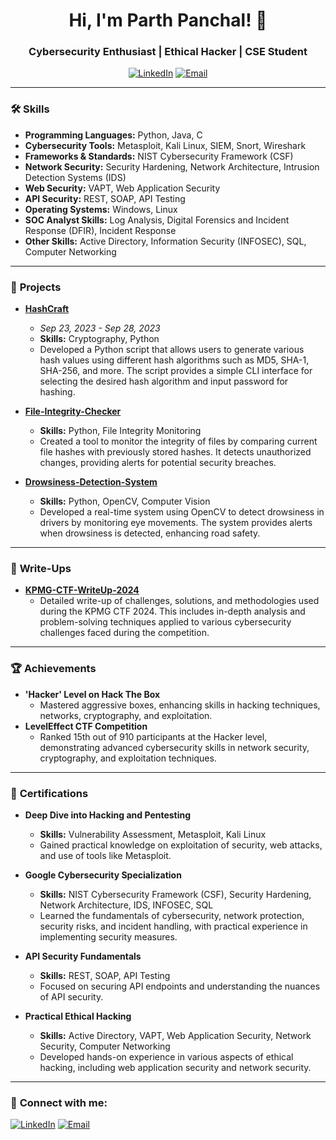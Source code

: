 <h1 align="center">Hi, I'm Parth Panchal! 👋</h1>
<h3 align="center">Cybersecurity Enthusiast | Ethical Hacker | CSE Student</h3>

<p align="center">
  <a href="https://www.linkedin.com/in/parth-panchal54323a241"><img alt="LinkedIn" title="Connect with me on LinkedIn" src="https://img.shields.io/badge/-LinkedIn-blue?style=for-the-badge&logo=linkedin"></a>
  <a href="mailto:22bce523@nirmauni.ac.in"><img alt="Email" title="Send me an email" src="https://img.shields.io/badge/-Email-red?style=for-the-badge&logo=gmail"></a>
</p>

---


### 🛠 **Skills**
- **Programming Languages:** Python, Java, C
- **Cybersecurity Tools:** Metasploit, Kali Linux, SIEM, Snort, Wireshark
- **Frameworks & Standards:** NIST Cybersecurity Framework (CSF)
- **Network Security:** Security Hardening, Network Architecture, Intrusion Detection Systems (IDS)
- **Web Security:** VAPT, Web Application Security
- **API Security:** REST, SOAP, API Testing
- **Operating Systems:** Windows, Linux
- **SOC Analyst Skills:** Log Analysis, Digital Forensics and Incident Response (DFIR), Incident Response
- **Other Skills:** Active Directory, Information Security (INFOSEC), SQL, Computer Networking

---


### 🚀 **Projects**

- **[HashCraft](https://github.com/parth2814/HashCraft)**
  - *Sep 23, 2023 - Sep 28, 2023*
  - **Skills:** Cryptography, Python
  - Developed a Python script that allows users to generate various hash values using different hash algorithms such as MD5, SHA-1, SHA-256, and more. The script provides a simple CLI interface for selecting the desired hash algorithm and input password for hashing.

- **[File-Integrity-Checker](https://github.com/parth2814/File-Integrity-Checker)**
  - **Skills:** Python, File Integrity Monitoring
  - Created a tool to monitor the integrity of files by comparing current file hashes with previously stored hashes. It detects unauthorized changes, providing alerts for potential security breaches.

- **[Drowsiness-Detection-System](https://github.com/parth2814/Drowsiness-Detection-System)**
  - **Skills:** Python, OpenCV, Computer Vision
  - Developed a real-time system using OpenCV to detect drowsiness in drivers by monitoring eye movements. The system provides alerts when drowsiness is detected, enhancing road safety.

---

### 📝 **Write-Ups**

- **[KPMG-CTF-WriteUp-2024](https://github.com/parth2814/KPMG-CTF-WriteUp-2024)**
  - Detailed write-up of challenges, solutions, and methodologies used during the KPMG CTF 2024. This includes in-depth analysis and problem-solving techniques applied to various cybersecurity challenges faced during the competition.

---


### 🏆 **Achievements**

- **'Hacker' Level on Hack The Box**
  - Mastered aggressive boxes, enhancing skills in hacking techniques, networks, cryptography, and exploitation.
- **LevelEffect CTF Competition**
  - Ranked 15th out of 910 participants at the Hacker level, demonstrating advanced cybersecurity skills in network security, cryptography, and exploitation techniques.

---

### 📜 **Certifications**

- **Deep Dive into Hacking and Pentesting**
  - **Skills:** Vulnerability Assessment, Metasploit, Kali Linux
  - Gained practical knowledge on exploitation of security, web attacks, and use of tools like Metasploit.
  
- **Google Cybersecurity Specialization**
  - **Skills:** NIST Cybersecurity Framework (CSF), Security Hardening, Network Architecture, IDS, INFOSEC, SQL
  - Learned the fundamentals of cybersecurity, network protection, security risks, and incident handling, with practical experience in implementing security measures.

- **API Security Fundamentals**
  - **Skills:** REST, SOAP, API Testing
  - Focused on securing API endpoints and understanding the nuances of API security.

- **Practical Ethical Hacking**
  - **Skills:** Active Directory, VAPT, Web Application Security, Network Security, Computer Networking
  - Developed hands-on experience in various aspects of ethical hacking, including web application security and network security.

---

### 🤝 **Connect with me:**

<p align="left">
  <a href="https://www.linkedin.com/in/parth-panchal54323a241"><img alt="LinkedIn" title="Connect with me on LinkedIn" src="https://img.shields.io/badge/-LinkedIn-blue?style=for-the-badge&logo=linkedin"></a>
  <a href="mailto:22bce523@nirmauni.ac.in"><img alt="Email" title="Send me an email" src="https://img.shields.io/badge/-Email-red?style=for-the-badge&logo=gmail"></a>
  <a href="mailto:22bce523@nirmauni.ac.in">
</p>
